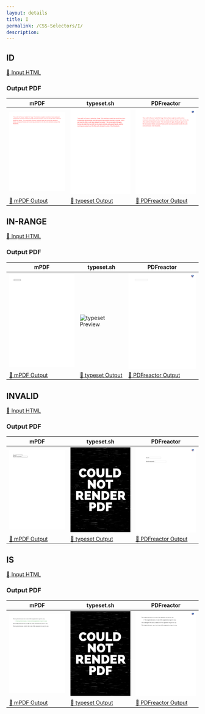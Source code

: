 ```yaml
---
layout: details
title: I
permalink: /CSS-Selectors/I/
description: 
---
```




## ID

[📄 Input HTML](/html/CSS%20Selectors/I/id.html)

### Output PDF

| mPDF | typeset.sh | PDFreactor |
|---------|---------|---------|
| ![mPDF Preview](mpdf__html_CSS_Selectors_I_id.html.png) | ![typeset Preview](typeset__html_CSS_Selectors_I_id.html.png) | ![PDFreactor Preview](pdfreactor__html_CSS_Selectors_I_id.html.png) |
| [📕 mPDF Output](mpdf__html_CSS_Selectors_I_id.html.pdf) | [📕 typeset Output](typeset__html_CSS_Selectors_I_id.html.pdf) | [📕 PDFreactor Output](pdfreactor__html_CSS_Selectors_I_id.html.pdf) |

## IN-RANGE

[📄 Input HTML](/html/CSS%20Selectors/I/in-range.html)

### Output PDF

| mPDF | typeset.sh | PDFreactor |
|---------|---------|---------|
| ![mPDF Preview](mpdf__html_CSS_Selectors_I_in-range.html.png) | ![typeset Preview](typeset__html_CSS_Selectors_I_in-range.html.png) | ![PDFreactor Preview](pdfreactor__html_CSS_Selectors_I_in-range.html.png) |
| [📕 mPDF Output](mpdf__html_CSS_Selectors_I_in-range.html.pdf) | [📕 typeset Output](typeset__html_CSS_Selectors_I_in-range.html.pdf) | [📕 PDFreactor Output](pdfreactor__html_CSS_Selectors_I_in-range.html.pdf) |

## INVALID

[📄 Input HTML](/html/CSS%20Selectors/I/invalid.html)

### Output PDF

| mPDF | typeset.sh | PDFreactor |
|---------|---------|---------|
| ![mPDF Preview](mpdf__html_CSS_Selectors_I_invalid.html.png) | ![typeset Preview](typeset__html_CSS_Selectors_I_invalid.html.png) | ![PDFreactor Preview](pdfreactor__html_CSS_Selectors_I_invalid.html.png) |
| [📕 mPDF Output](mpdf__html_CSS_Selectors_I_invalid.html.pdf) | [📕 typeset Output](typeset__html_CSS_Selectors_I_invalid.html.pdf) | [📕 PDFreactor Output](pdfreactor__html_CSS_Selectors_I_invalid.html.pdf) |

## IS

[📄 Input HTML](/html/CSS%20Selectors/I/is.html)

### Output PDF

| mPDF | typeset.sh | PDFreactor |
|---------|---------|---------|
| ![mPDF Preview](mpdf__html_CSS_Selectors_I_is.html.png) | ![typeset Preview](typeset__html_CSS_Selectors_I_is.html.png) | ![PDFreactor Preview](pdfreactor__html_CSS_Selectors_I_is.html.png) |
| [📕 mPDF Output](mpdf__html_CSS_Selectors_I_is.html.pdf) | [📕 typeset Output](typeset__html_CSS_Selectors_I_is.html.pdf) | [📕 PDFreactor Output](pdfreactor__html_CSS_Selectors_I_is.html.pdf) |


